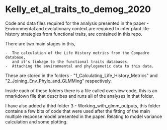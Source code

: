 # Kelly_et_al_traits_to_demog_2020

Code and data files required for the analysis presented in the paper - Environmental and evolutionary context are required to infer plant life-history strategies from functional traits, are contained in this repo. 

There are two main stages in this, 

    -  The calculation of the Life History metrics from the Compadre database,
       and it's linkage to the functional traits databases.
    -  Attaching the environmental and phylogenetic data to this data. 
    
These are stored in the folders - "1_Calculating_Life_History_Metrics" and   "2_Joining_Env_Phylo_and_GLMMing" respectively.  

Inside each of these folders there is a file called overview code, this is an rmarkdown file that describes and runs all of the analyses in that folder. 

I have also added a third folder 3 - Working_with_glmm_outputs, this folder contains a few bits of code that were used after the fitting of the main multiple response model presented in the paper. Relating to model variance calculation and some plotting. 


